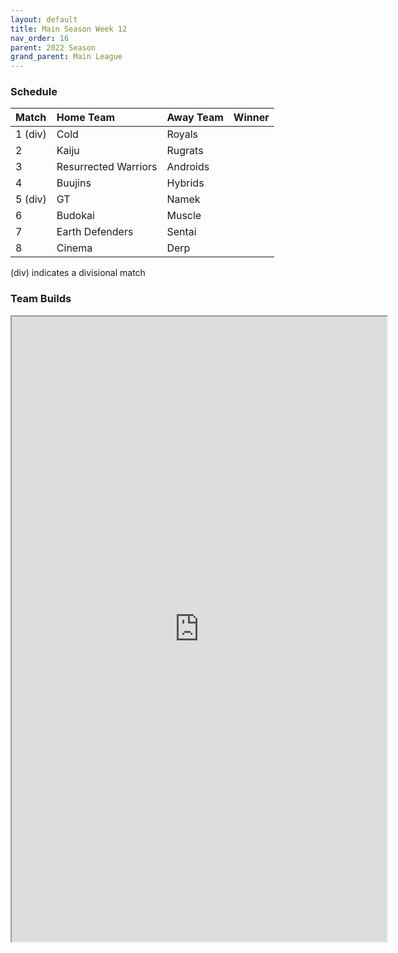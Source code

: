 ```yaml
---
layout: default
title: Main Season Week 12
nav_order: 16
parent: 2022 Season
grand_parent: Main League
---
```

### Schedule

| Match   | Home Team            | Away Team | Winner |
|:--------|:---------------------|:----------|:-------|
| 1 (div) | Cold                 | Royals    |        |
| 2       | Kaiju                | Rugrats   |        |
| 3       | Resurrected Warriors | Androids  |        |
| 4       | Buujins              | Hybrids   |        |
| 5 (div) | GT                   | Namek     |        |
| 6       | Budokai              | Muscle    |        |
| 7       | Earth Defenders      | Sentai    |        |
| 8       | Cinema               | Derp      |        |

(div) indicates a divisional match

### Team Builds

<iframe width=600 height=1000 scrolling="yes" src="https://docs.google.com/document/d/e/2PACX-1vQbWz0sIwBTHNLVEDYxGIumKRjNl5fyE3et_ENq_Q6RmSXDhyvzzup2rKv1UPE-Xxtjtv1eWtK5p3BV/pub?embedded=true"></iframe>